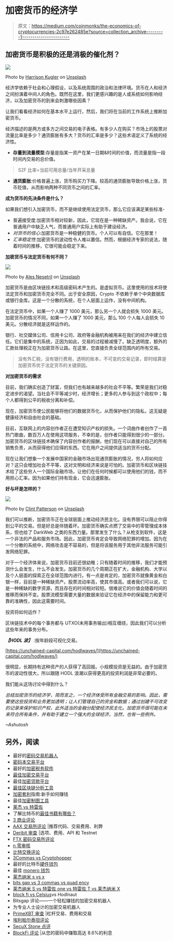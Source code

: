 # 加密货币的经济学

> 原文：<https://medium.com/coinmonks/the-economics-of-cryptocurrencies-2c97e262485e?source=collection_archive---------1----------------------->

## 加密货币是积极的还是消极的催化剂？

![](img/44625cc37e02ba3e9c4b5fb79f85fbdd.png)

Photo by [Harrison Kugler](https://unsplash.com/@harrisonkugler?utm_source=unsplash&utm_medium=referral&utm_content=creditCopyText) on [Unsplash](https://unsplash.com/s/photos/cryptocurrency?utm_source=unsplash&utm_medium=referral&utm_content=creditCopyText)

经济学依赖于社会和心理假设，以及系统周围的政治和法律环境。货币在人和经济之间扮演着中间人的角色。既然在这里，我们更感兴趣的是人或系统如何影响经济，以及加密货币的到来会刺激哪些因素？

让我们看看经济如何在基本水平上运行，然后，我们将在当前的工作系统上推断加密货币。

经济描述的是两方或多方之间交易的电子表格。有多少人在购买？市场上的股票对流量比率是多少？通货膨胀有多大？货币的汇率是多少？这些术语定义了系统的经济性。

*   **存量到流量模型**:存量是指某一资产在某一日期&时间的价值，而流量是指一段时间内交易的总价值。

> S2F 比率=当前可用总量/当年开采总量

*   **通货膨胀**:价格普遍上涨，货币购买力下降。较高的通货膨胀导致价格上涨，货币贬值，从而影响两种不同货币之间的汇率。

**成为货币的先决条件是什么？**

如果我们想引入加密货币，而不是继续使用法定货币，那么它应该满足某些标准-

*   普遍接受度:加密货币相对较新，因此，它现在是一种稀缺资产。我会说，它在普通用户中缺乏人气，而普通用户实际上有助于建设经济。
*   *对货币的信心*:加密货币是一种稳健的货币。个人可以有自信。它在那里！
*   *汇率稳定性*:加密货币的波动性令人难以置信。然而，根据经济专家的说法，随着时间的推移，它很可能会稳定下来。

**加密货币与法定货币有何不同？**

![](img/bce91682f1b360658b3372dcadb3ee11.png)

Photo by [Ales Nesetril](https://unsplash.com/@alesnesetril?utm_source=unsplash&utm_medium=referral&utm_content=creditCopyText) on [Unsplash](https://unsplash.com/t/business-work?utm_source=unsplash&utm_medium=referral&utm_content=creditCopyText)

加密货币是由区块链技术和高级密码术产生的。是虚拟货币。这里使用的技术将使法定货币和加密货币完全不同。出于安全原因，Crypto 不依赖于单个中央数据库或银行金库。这是一个分散的系统，在个人层面上运作，没有中间机构。

在法定货币中，如果一个人赚了 1000 美元，那么另一个人就会损失 1000 美元。加密货币的情况不同，如果一个人赚了 1000 美元，那么 100 个人每人会损失 10 美元。分散经济就是这样运作的。

银行、社交媒体公司、信用卡公司、政府等金融机构被用来在我们的经济中建立信任。它们是集中的系统，正因为如此，交易的过程被减慢了。缺乏透明度，额外的汇款处理税正在为加密货币让路。在这里，您直接负责全球范围内的所有交易。

> 没有外汇税，没有银行费用，透明的账本，不可变的交易记录，即时结算是加密货币优于法定货币的关键原因。

**对加密货币的需求**

目前，我们确实创造了财富，但我们也有越来越多的社会不平等。繁荣是我们对稳定进步的渴望。当社会不平等减少时，经济增长；更多的人参与到这个政权中；每个人都得到公平的税收分离和补偿。

现在，加密货币使公民能够将他们的数据货币化，从而保护他们的隐私，这无疑是健康经济和自由社会的基础。

目前，互联网上的内容创作者正在遭受知识产权的损失。一个词曲作者创作了一首热门歌曲，数百万人在使用这项服务，不幸的是，创作者只能得到很少的一部分。加密货币的区块链技术确保了内容创作者的报酬，他们现在可以直接对自己的所有销售负责，从而获得他们应得的东西。它在用户之间提供适当的货币分配。

现在让我们想象一个发展中国家的金融市场出现通货膨胀的情况，穷人将如何应对？这只会增加社会不平等，这对文明和经济来说是可怕的。加密货币和区块链技术给了这些穷人一个国际金融市场，让他们在任何时候都可以使用他们的钱，而不用担心汇率。因为如果他们持有现金，它会迅速膨胀。

**好与坏是怎样的？**

![](img/5a015d6608a5682e638a7848aa14b4cd.png)

Photo by [Clint Patterson](https://unsplash.com/@cbpsc1?utm_source=unsplash&utm_medium=referral&utm_content=creditCopyText) on [Unsplash](https://unsplash.com/s/photos/hacker?utm_source=unsplash&utm_medium=referral&utm_content=creditCopyText)

我们可以推断，加密货币正在全球层面上推动经济民主化。没有界限可以阻止你得到公平的交易。但是好总是伴随着坏。加密货币确实点燃了交易中的零管理成本体系，但也给了 DarkWeb 之类的东西力量。那里发生了什么？从枪支到软件，这是一个非法的产品和服务市场。因此，加密货币肯定会导致网络犯罪的增加。因为在一个分散的系统中，网络攻击是不容易的，但是将该服务用于其他非法服务可能引发网络犯罪。

对于一个经济体来说，加密货币目前还很幼稚；只有随着时间的推移，我们才能预测什么会发生，什么不会发生。加密货币的几个周期正在扩大，金融机构、大学以及个人层面的探索正在全球范围内进行。有一点是肯定的，加密货币就像黄金和白银一样，目前是一种稀缺资产。股票流动率高，使其市值高。或者我们可以说，它是一种稀缺的数字资源，而且存在的时间相对较短。很难说它的价值会随着时间的推移而保持不变。股票流模型需要大量的数据来验证它在经济中的保留能力和更可靠的准确性，因此这需要时间。

投资将如何运作？

区块链技术中的每个事务都与 UTXO(未用事务输出)相互缠绕，因此我们可以分析这些年来的事务分布。

***【HODL 波】*** :按年龄段可视化交易。

[https://unchained-capital.com/hodlwaves/](https://unchained-capital.com/hodlwaves/)

很明显，长期持有这种资产的人获得了高回报。小规模投资是无益的。由于加密货币的波动性很大，所以跟随 HODL 浪潮以获得更高的投资利润是非常必要的。

我们能从这场讨论中得到什么？

*总结加密货币的经济学，简而言之，一个经济体受所有金融交易的影响。因此，需要使这些投资和业务更加透明；让人们管理自己的资金和数据；通过创建不可改变的记录来保护知识产权，此外适当的金融分配使经济民主化。加密货币很可能在未来符合所有条件，并有助于建立一个强大的全球经济，当然，也有一些例外。*

*~Ashutosh*

## 另外，阅读

*   最好的[密码交易机器人](/coinmonks/crypto-trading-bot-c2ffce8acb2a)
*   [密码本交易平台](/coinmonks/top-10-crypto-copy-trading-platforms-for-beginners-d0c37c7d698c)
*   最好的[加密税务软件](/coinmonks/best-crypto-tax-tool-for-my-money-72d4b430816b)
*   [最佳加密交易平台](/coinmonks/the-best-crypto-trading-platforms-in-2020-the-definitive-guide-updated-c72f8b874555)
*   最佳[加密贷款平台](/coinmonks/top-5-crypto-lending-platforms-in-2020-that-you-need-to-know-a1b675cec3fa)
*   [最佳区块链分析工具](https://bitquery.io/blog/best-blockchain-analysis-tools-and-software)
*   [加密套利](/coinmonks/crypto-arbitrage-guide-how-to-make-money-as-a-beginner-62bfe5c868f6)指南:新手如何赚钱
*   最佳[加密制图工具](/coinmonks/what-are-the-best-charting-platforms-for-cryptocurrency-trading-85aade584d80)
*   [莱杰 vs 特雷佐](/coinmonks/ledger-vs-trezor-best-hardware-wallet-to-secure-cryptocurrency-22c7a3fd391e)
*   了解比特币的[最佳书籍有哪些？](/coinmonks/what-are-the-best-books-to-learn-bitcoin-409aeb9aff4b)
*   [3 商业评论](/coinmonks/3commas-review-an-excellent-crypto-trading-bot-2020-1313a58bec92)
*   [AAX 交易所评论](/coinmonks/aax-exchange-review-2021-67c5ea09330c) |推荐代码、交易费用、利弊
*   [Deribit 审查](/coinmonks/deribit-review-options-fees-apis-and-testnet-2ca16c4bbdb2) |选项、费用、API 和 Testnet
*   [FTX 密码交易所评论](/coinmonks/ftx-crypto-exchange-review-53664ac1198f)
*   [n 零审核](/coinmonks/ngrave-zero-review-c465cf8307fc)
*   [比特交换评论](/coinmonks/bybit-exchange-review-dbd570019b71)
*   [3Commas vs Cryptohopper](/coinmonks/cryptohopper-vs-3commas-vs-shrimpy-a2c16095b8fe)
*   最好的比特币[硬件钱包](/coinmonks/the-best-cryptocurrency-hardware-wallets-of-2020-e28b1c124069?source=friends_link&sk=324dd9ff8556ab578d71e7ad7658ad7c)
*   最佳 [monero 钱包](https://blog.coincodecap.com/best-monero-wallets)
*   [莱杰纳米 s vs x](https://blog.coincodecap.com/ledger-nano-s-vs-x)
*   [bits gap vs 3 commas vs quad ency](https://blog.coincodecap.com/bitsgap-3commas-quadency)
*   [莱杰纳米 S vs 特雷佐 one vs 特雷佐 T vs 莱杰纳米 X](https://blog.coincodecap.com/ledger-nano-s-vs-trezor-one-ledger-nano-x-trezor-t)
*   [block fi vs Celsius](/coinmonks/blockfi-vs-celsius-vs-hodlnaut-8a1cc8c26630)vs Hodlnaut
*   Bitsgap 评论——一个轻松赚钱的加密交易机器人
*   为专业人士设计的加密交易机器人
*   [PrimeXBT 审查](/coinmonks/primexbt-review-88e0815be858) |杠杆交易、费用和交易
*   [埃利帕尔泰坦评论](/coinmonks/ellipal-titan-review-85e9071dd029)
*   [SecuX Stone 点评](https://blog.coincodecap.com/secux-stone-hardware-wallet-review)
*   [BlockFi 评论](/coinmonks/blockfi-review-53096053c097) |从您的密码中赚取高达 8.6%的利息